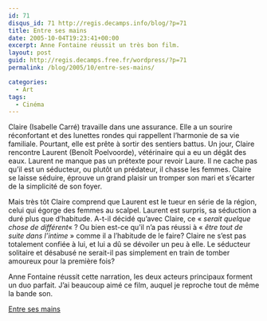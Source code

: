 ```yaml
---
id: 71
disqus_id: 71 http://regis.decamps.info/blog/?p=71
title: Entre ses mains
date: 2005-10-04T19:23:41+00:00
excerpt: Anne Fontaine réussit un très bon film.
layout: post
guid: http://regis.decamps.free.fr/wordpress/?p=71
permalink: /blog/2005/10/entre-ses-mains/

categories:
  - Art
tags:
  - Cinéma
---
```

Claire (Isabelle Carré) travaille dans une assurance. Elle a un sourire réconfortant et des lunettes rondes qui rappellent l’harmonie de sa vie familiale. Pourtant, elle est prête à sortir des sentiers battus. Un jour, Claire rencontre Laurent (Benoît Poelvoorde), vétérinaire qui a eu un dégât des eaux. Laurent ne manque pas un prétexte pour revoir Laure. Il ne cache pas qu’il est un séducteur, ou plutôt un prédateur, il chasse les femmes. Claire se laisse séduire, éprouve un grand plaisir un tromper son mari et s’écarter de la simplicité de son foyer. 

Mais très tôt Claire comprend que Laurent est le tueur en série de la région, celui qui égorge des femmes au scalpel. Laurent est surpris, sa séduction a duré plus que d’habitude. A-t-il décidé qu’avec Claire, ce « _serait quelque chose de différent_« ? Ou bien est-ce qu’il n’a pas réussi à « _être tout de suite dans l’intime_ » comme il a l’habitude de le faire? Claire ne s’est pas totalement confiée à lui, et lui a dû se dévoiler un peu à elle. Le séducteur solitaire et désabusé ne serait-il pas simplement en train de tomber amoureux pour la première fois?

Anne Fontaine réussit cette narration, les deux acteurs principaux forment un duo parfait. J’ai beaucoup aimé ce film, auquel je reproche tout de même la bande son.

[Entre ses mains](http://www.allocine.fr/film/fichefilm_gen_cfilm=59188.html)
